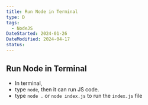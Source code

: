 ```yaml
---
title: Run Node in Terminal
type: D
tags:
  - NodeJS
DateStarted: 2024-01-26
DateModified: 2024-04-17
status: 
---
```


## Run Node in Terminal

- In terminal,
- type `node`, then it can run JS code.
- type `node .` or `node index.js` to run the `index.js` file
